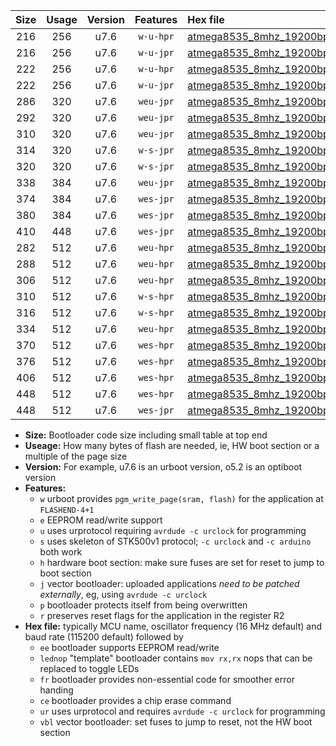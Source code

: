 |Size|Usage|Version|Features|Hex file|
|:-:|:-:|:-:|:-:|:--|
|216|256|u7.6|`w-u-hpr`|[atmega8535_8mhz_19200bps_ur.hex](https://raw.githubusercontent.com/stefanrueger/urboot/main/atmega8535_8mhz_19200bps_ur.hex)|
|216|256|u7.6|`w-u-jpr`|[atmega8535_8mhz_19200bps_ur_vbl.hex](https://raw.githubusercontent.com/stefanrueger/urboot/main/atmega8535_8mhz_19200bps_ur_vbl.hex)|
|222|256|u7.6|`w-u-hpr`|[atmega8535_8mhz_19200bps_lednop_ur.hex](https://raw.githubusercontent.com/stefanrueger/urboot/main/atmega8535_8mhz_19200bps_lednop_ur.hex)|
|222|256|u7.6|`w-u-jpr`|[atmega8535_8mhz_19200bps_lednop_ur_vbl.hex](https://raw.githubusercontent.com/stefanrueger/urboot/main/atmega8535_8mhz_19200bps_lednop_ur_vbl.hex)|
|286|320|u7.6|`weu-jpr`|[atmega8535_8mhz_19200bps_ee_ur_vbl.hex](https://raw.githubusercontent.com/stefanrueger/urboot/main/atmega8535_8mhz_19200bps_ee_ur_vbl.hex)|
|292|320|u7.6|`weu-jpr`|[atmega8535_8mhz_19200bps_ee_lednop_ur_vbl.hex](https://raw.githubusercontent.com/stefanrueger/urboot/main/atmega8535_8mhz_19200bps_ee_lednop_ur_vbl.hex)|
|310|320|u7.6|`weu-jpr`|[atmega8535_8mhz_19200bps_ee_lednop_fr_ur_vbl.hex](https://raw.githubusercontent.com/stefanrueger/urboot/main/atmega8535_8mhz_19200bps_ee_lednop_fr_ur_vbl.hex)|
|314|320|u7.6|`w-s-jpr`|[atmega8535_8mhz_19200bps_vbl.hex](https://raw.githubusercontent.com/stefanrueger/urboot/main/atmega8535_8mhz_19200bps_vbl.hex)|
|320|320|u7.6|`w-s-jpr`|[atmega8535_8mhz_19200bps_lednop_vbl.hex](https://raw.githubusercontent.com/stefanrueger/urboot/main/atmega8535_8mhz_19200bps_lednop_vbl.hex)|
|338|384|u7.6|`weu-jpr`|[atmega8535_8mhz_19200bps_ee_lednop_fr_ce_ur_vbl.hex](https://raw.githubusercontent.com/stefanrueger/urboot/main/atmega8535_8mhz_19200bps_ee_lednop_fr_ce_ur_vbl.hex)|
|374|384|u7.6|`wes-jpr`|[atmega8535_8mhz_19200bps_ee_vbl.hex](https://raw.githubusercontent.com/stefanrueger/urboot/main/atmega8535_8mhz_19200bps_ee_vbl.hex)|
|380|384|u7.6|`wes-jpr`|[atmega8535_8mhz_19200bps_ee_lednop_vbl.hex](https://raw.githubusercontent.com/stefanrueger/urboot/main/atmega8535_8mhz_19200bps_ee_lednop_vbl.hex)|
|410|448|u7.6|`wes-jpr`|[atmega8535_8mhz_19200bps_ee_lednop_fr_vbl.hex](https://raw.githubusercontent.com/stefanrueger/urboot/main/atmega8535_8mhz_19200bps_ee_lednop_fr_vbl.hex)|
|282|512|u7.6|`weu-hpr`|[atmega8535_8mhz_19200bps_ee_ur.hex](https://raw.githubusercontent.com/stefanrueger/urboot/main/atmega8535_8mhz_19200bps_ee_ur.hex)|
|288|512|u7.6|`weu-hpr`|[atmega8535_8mhz_19200bps_ee_lednop_ur.hex](https://raw.githubusercontent.com/stefanrueger/urboot/main/atmega8535_8mhz_19200bps_ee_lednop_ur.hex)|
|306|512|u7.6|`weu-hpr`|[atmega8535_8mhz_19200bps_ee_lednop_fr_ur.hex](https://raw.githubusercontent.com/stefanrueger/urboot/main/atmega8535_8mhz_19200bps_ee_lednop_fr_ur.hex)|
|310|512|u7.6|`w-s-hpr`|[atmega8535_8mhz_19200bps.hex](https://raw.githubusercontent.com/stefanrueger/urboot/main/atmega8535_8mhz_19200bps.hex)|
|316|512|u7.6|`w-s-hpr`|[atmega8535_8mhz_19200bps_lednop.hex](https://raw.githubusercontent.com/stefanrueger/urboot/main/atmega8535_8mhz_19200bps_lednop.hex)|
|334|512|u7.6|`weu-hpr`|[atmega8535_8mhz_19200bps_ee_lednop_fr_ce_ur.hex](https://raw.githubusercontent.com/stefanrueger/urboot/main/atmega8535_8mhz_19200bps_ee_lednop_fr_ce_ur.hex)|
|370|512|u7.6|`wes-hpr`|[atmega8535_8mhz_19200bps_ee.hex](https://raw.githubusercontent.com/stefanrueger/urboot/main/atmega8535_8mhz_19200bps_ee.hex)|
|376|512|u7.6|`wes-hpr`|[atmega8535_8mhz_19200bps_ee_lednop.hex](https://raw.githubusercontent.com/stefanrueger/urboot/main/atmega8535_8mhz_19200bps_ee_lednop.hex)|
|406|512|u7.6|`wes-hpr`|[atmega8535_8mhz_19200bps_ee_lednop_fr.hex](https://raw.githubusercontent.com/stefanrueger/urboot/main/atmega8535_8mhz_19200bps_ee_lednop_fr.hex)|
|448|512|u7.6|`wes-hpr`|[atmega8535_8mhz_19200bps_ee_lednop_fr_ce.hex](https://raw.githubusercontent.com/stefanrueger/urboot/main/atmega8535_8mhz_19200bps_ee_lednop_fr_ce.hex)|
|448|512|u7.6|`wes-jpr`|[atmega8535_8mhz_19200bps_ee_lednop_fr_ce_vbl.hex](https://raw.githubusercontent.com/stefanrueger/urboot/main/atmega8535_8mhz_19200bps_ee_lednop_fr_ce_vbl.hex)|

- **Size:** Bootloader code size including small table at top end
- **Useage:** How many bytes of flash are needed, ie, HW boot section or a multiple of the page size
- **Version:** For example, u7.6 is an urboot version, o5.2 is an optiboot version
- **Features:**
  + `w` urboot provides `pgm_write_page(sram, flash)` for the application at `FLASHEND-4+1`
  + `e` EEPROM read/write support
  + `u` uses urprotocol requiring `avrdude -c urclock` for programming
  + `s` uses skeleton of STK500v1 protocol; `-c urclock` and `-c arduino` both work
  + `h` hardware boot section: make sure fuses are set for reset to jump to boot section
  + `j` vector bootloader: uploaded applications *need to be patched externally*, eg, using `avrdude -c urclock`
  + `p` bootloader protects itself from being overwritten
  + `r` preserves reset flags for the application in the register R2
- **Hex file:** typically MCU name, oscillator frequency (16 MHz default) and baud rate (115200 default) followed by
  + `ee` bootloader supports EEPROM read/write
  + `lednop` "template" bootloader contains `mov rx,rx` nops that can be replaced to toggle LEDs
  + `fr` bootloader provides non-essential code for smoother error handing
  + `ce` bootloader provides a chip erase command
  + `ur` uses urprotocol and requires `avrdude -c urclock` for programming
  + `vbl` vector bootloader: set fuses to jump to reset, not the HW boot section
